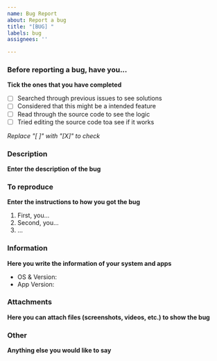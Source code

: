 ```yaml
---
name: Bug Report
about: Report a bug
title: "[BUG] "
labels: bug
assignees: ''

---
```


### Before reporting a bug, have you... 
**Tick the ones that you have completed**
- [ ] Searched through previous issues to see solutions
- [ ] Considered that this might be a intended feature
- [ ] Read through the source code to see the logic
- [ ] Tried editing the source code toa see if it works

*Replace "[ ]" with "[X]" to check*

### Description
**Enter the description of the bug**

### To reproduce
**Enter the instructions to how you got the bug**
1. First, you...
2. Second, you...
3. ...

### Information
**Here you write the information of your system and apps**
- OS & Version:
- App Version: 

### Attachments
**Here you can attach files (screenshots, videos, etc.) to show the bug**

### Other
**Anything else you would like to say**
